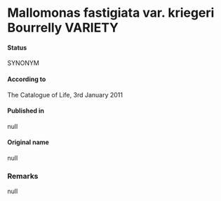 Mallomonas fastigiata var. kriegeri Bourrelly VARIETY
=======

#### Status
SYNONYM

#### According to
The Catalogue of Life, 3rd January 2011

#### Published in
null

#### Original name
null

### Remarks
null